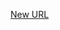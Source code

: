 



[New URL](../file-___home_harshil_Desktop_open-source_palisadoes_talawa_lib_services_navigation_service/)


